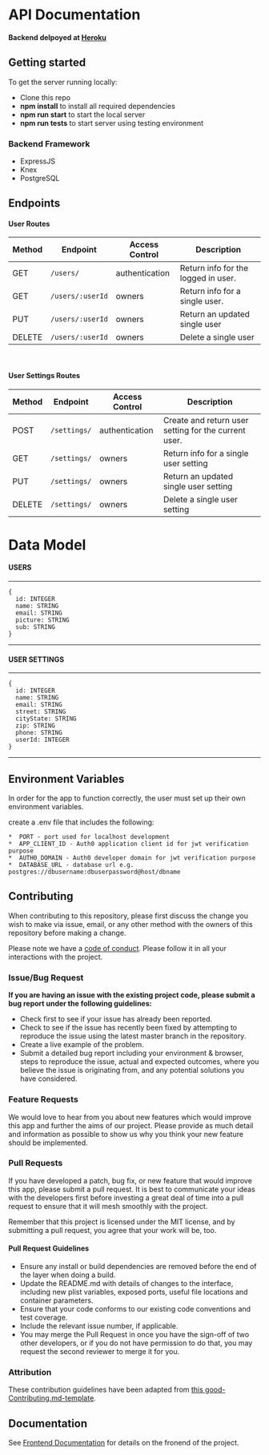 # API Documentation

#### Backend delpoyed at [Heroku](https://ezinvoice.herokuapp.com/) <br>

## Getting started

To get the server running locally:

-   Clone this repo
-   **npm install** to install all required dependencies
-   **npm run start** to start the local server
-   **npm run tests** to start server using testing environment

### Backend Framework

-   ExpressJS
-   Knex
-   PostgreSQL

## Endpoints

#### User Routes

| Method | Endpoint         | Access Control | Description                         |
| ------ | ---------------- | -------------- | ----------------------------------- |
| GET    | `/users/`        | authentication | Return info for the logged in user. |
| GET    | `/users/:userId` | owners         | Return info for a single user.      |
| PUT    | `/users/:userId` | owners         | Return an updated single user       |
| DELETE | `/users/:userId` | owners         | Delete a single user                |

<br>

#### User Settings Routes

| Method | Endpoint     | Access Control | Description                                          |
| ------ | ------------ | -------------- | ---------------------------------------------------- |
| POST   | `/settings/` | authentication | Create and return user setting for the current user. |
| GET    | `/settings/` | owners         | Return info for a single user setting                |
| PUT    | `/settings/` | owners         | Return an updated single user setting                |
| DELETE | `/settings/` | owners         | Delete a single user setting                         |

# Data Model

#### USERS

---

```
{
  id: INTEGER
  name: STRING
  email: STRING
  picture: STRING
  sub: STRING
}
```

---

#### USER SETTINGS

---

```
{
  id: INTEGER
  name: STRING
  email: STRING
  street: STRING
  cityState: STRING
  zip: STRING
  phone: STRING
  userId: INTEGER
}
```

---

## Environment Variables

In order for the app to function correctly, the user must set up their own environment variables.

create a .env file that includes the following:

    *  PORT - port used for localhost development
    *  APP_CLIENT_ID - Auth0 application client id for jwt verification purpose
    *  AUTH0_DOMAIN - Auth0 developer domain for jwt verification purpose
    *  DATABASE_URL - database url e.g. postgres://dbusername:dbuserpassword@host/dbname

## Contributing

When contributing to this repository, please first discuss the change you wish to make via issue, email, or any other method with the owners of this repository before making a change.

Please note we have a [code of conduct](./code_of_conduct.md). Please follow it in all your interactions with the project.

### Issue/Bug Request

**If you are having an issue with the existing project code, please submit a bug report under the following guidelines:**

-   Check first to see if your issue has already been reported.
-   Check to see if the issue has recently been fixed by attempting to reproduce the issue using the latest master branch in the repository.
-   Create a live example of the problem.
-   Submit a detailed bug report including your environment & browser, steps to reproduce the issue, actual and expected outcomes, where you believe the issue is originating from, and any potential solutions you have considered.

### Feature Requests

We would love to hear from you about new features which would improve this app and further the aims of our project. Please provide as much detail and information as possible to show us why you think your new feature should be implemented.

### Pull Requests

If you have developed a patch, bug fix, or new feature that would improve this app, please submit a pull request. It is best to communicate your ideas with the developers first before investing a great deal of time into a pull request to ensure that it will mesh smoothly with the project.

Remember that this project is licensed under the MIT license, and by submitting a pull request, you agree that your work will be, too.

#### Pull Request Guidelines

-   Ensure any install or build dependencies are removed before the end of the layer when doing a build.
-   Update the README.md with details of changes to the interface, including new plist variables, exposed ports, useful file locations and container parameters.
-   Ensure that your code conforms to our existing code conventions and test coverage.
-   Include the relevant issue number, if applicable.
-   You may merge the Pull Request in once you have the sign-off of two other developers, or if you do not have permission to do that, you may request the second reviewer to merge it for you.

### Attribution

These contribution guidelines have been adapted from [this good-Contributing.md-template](https://gist.github.com/PurpleBooth/b24679402957c63ec426).

## Documentation

See [Frontend Documentation](https://github.com/jiayi-ren/ezinvoice-frontend) for details on the fronend of the project.
